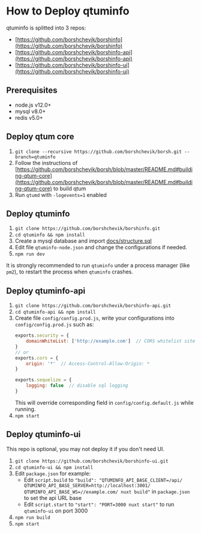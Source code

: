# How to Deploy qtuminfo

qtuminfo is splitted into 3 repos:
* [https://github.com/borshchevik/borshinfo](https://github.com/borshchevik/borshinfo)
* [https://github.com/borshchevik/borshinfo-api](https://github.com/borshchevik/borshinfo-api)
* [https://github.com/borshchevik/borshinfo-ui](https://github.com/borshchevik/borshinfo-ui)

## Prerequisites

* node.js v12.0+
* mysql v8.0+
* redis v5.0+

## Deploy qtum core
1. `git clone --recursive https://github.com/borshchevik/borsh.git --branch=qtuminfo`
2. Follow the instructions of [https://github.com/borshchevik/borsh/blob/master/README.md#building-qtum-core](https://github.com/borshchevik/borsh/blob/master/README.md#building-qtum-core) to build qtum
3. Run `qtumd` with `-logevents=1` enabled

## Deploy qtuminfo
1. `git clone https://github.com/borshchevik/borshinfo.git`
2. `cd qtuminfo && npm install`
3. Create a mysql database and import [docs/structure.sql](structure.sql)
4. Edit file `qtuminfo-node.json` and change the configurations if needed.
5. `npm run dev`

It is strongly recommended to run `qtuminfo` under a process manager (like `pm2`), to restart the process when `qtuminfo` crashes.

## Deploy qtuminfo-api
1. `git clone https://github.com/borshchevik/borshinfo-api.git`
2. `cd qtuminfo-api && npm install`
3. Create file `config/config.prod.js`, write your configurations into `config/config.prod.js` such as:
    ```javascript
    exports.security = {
        domainWhiteList: ['http://example.com']  // CORS whitelist sites
    }
    // or
    exports.cors = {
        origin: '*'  // Access-Control-Allow-Origin: *
    }

    exports.sequelize = {
        logging: false  // disable sql logging
    }
    ```
    This will override corresponding field in `config/config.default.js` while running.
4. `npm start`

## Deploy qtuminfo-ui
This repo is optional, you may not deploy it if you don't need UI.
1. `git clone https://github.com/borshchevik/borshinfo-ui.git`
2. `cd qtuminfo-ui && npm install`
3. Edit `package.json` for example:
   * Edit `script.build` to `"build": "QTUMINFO_API_BASE_CLIENT=/api/ QTUMINFO_API_BASE_SERVER=http://localhost:3001/ QTUMINFO_API_BASE_WS=//example.com/ nuxt build"` in `package.json` to set the api URL base
   * Edit `script.start` to `"start": "PORT=3000 nuxt start"` to run `qtuminfo-ui` on port 3000
4. `npm run build`
5. `npm start`

